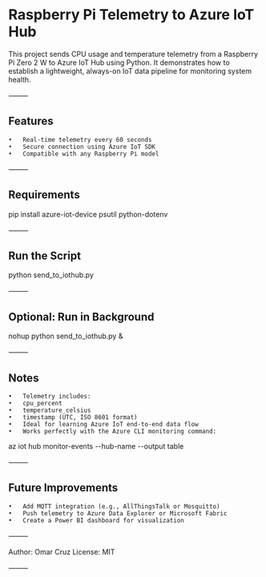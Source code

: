 
# Raspberry Pi Telemetry to Azure IoT Hub

This project sends CPU usage and temperature telemetry from a Raspberry Pi Zero 2 W to Azure IoT Hub using Python.
It demonstrates how to establish a lightweight, always-on IoT data pipeline for monitoring system health.

⸻

## Features
	•	Real-time telemetry every 60 seconds
	•	Secure connection using Azure IoT SDK
	•	Compatible with any Raspberry Pi model

⸻

## Requirements

pip install azure-iot-device psutil python-dotenv


⸻

## Run the Script

python send_to_iothub.py


⸻

## Optional: Run in Background

nohup python send_to_iothub.py &


⸻

## Notes
	•	Telemetry includes:
	•	cpu_percent
	•	temperature_celsius
	•	timestamp (UTC, ISO 8601 format)
	•	Ideal for learning Azure IoT end-to-end data flow
	•	Works perfectly with the Azure CLI monitoring command:

az iot hub monitor-events --hub-name <your-hub-name> --output table


⸻

## Future Improvements
	•	Add MQTT integration (e.g., AllThingsTalk or Mosquitto)
	•	Push telemetry to Azure Data Explorer or Microsoft Fabric
	•	Create a Power BI dashboard for visualization

⸻

Author: Omar Cruz
License: MIT

⸻
